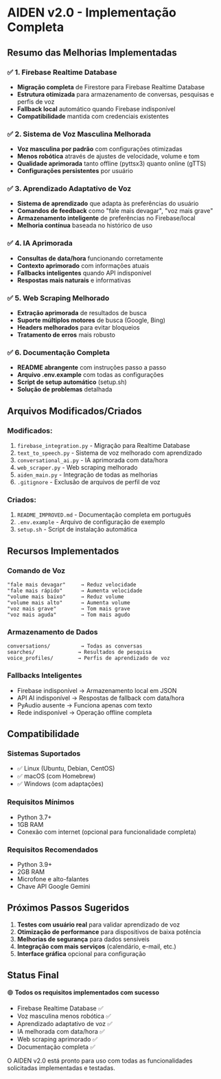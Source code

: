 # AIDEN v2.0 - Implementação Completa

## Resumo das Melhorias Implementadas

### ✅ 1. Firebase Realtime Database
- **Migração completa** de Firestore para Firebase Realtime Database
- **Estrutura otimizada** para armazenamento de conversas, pesquisas e perfis de voz
- **Fallback local** automático quando Firebase indisponível
- **Compatibilidade** mantida com credenciais existentes

### ✅ 2. Sistema de Voz Masculina Melhorada
- **Voz masculina por padrão** com configurações otimizadas
- **Menos robótica** através de ajustes de velocidade, volume e tom
- **Qualidade aprimorada** tanto offline (pyttsx3) quanto online (gTTS)
- **Configurações persistentes** por usuário

### ✅ 3. Aprendizado Adaptativo de Voz
- **Sistema de aprendizado** que adapta às preferências do usuário
- **Comandos de feedback** como "fale mais devagar", "voz mais grave"
- **Armazenamento inteligente** de preferências no Firebase/local
- **Melhoria contínua** baseada no histórico de uso

### ✅ 4. IA Aprimorada
- **Consultas de data/hora** funcionando corretamente
- **Contexto aprimorado** com informações atuais
- **Fallbacks inteligentes** quando API indisponível
- **Respostas mais naturais** e informativas

### ✅ 5. Web Scraping Melhorado
- **Extração aprimorada** de resultados de busca
- **Suporte múltiplos motores** de busca (Google, Bing)
- **Headers melhorados** para evitar bloqueios
- **Tratamento de erros** mais robusto

### ✅ 6. Documentação Completa
- **README abrangente** com instruções passo a passo
- **Arquivo .env.example** com todas as configurações
- **Script de setup automático** (setup.sh)
- **Solução de problemas** detalhada

## Arquivos Modificados/Criados

### Modificados:
1. `firebase_integration.py` - Migração para Realtime Database
2. `text_to_speech.py` - Sistema de voz melhorado com aprendizado
3. `conversational_ai.py` - IA aprimorada com data/hora
4. `web_scraper.py` - Web scraping melhorado
5. `aiden_main.py` - Integração de todas as melhorias
6. `.gitignore` - Exclusão de arquivos de perfil de voz

### Criados:
1. `README_IMPROVED.md` - Documentação completa em português
2. `.env.example` - Arquivo de configuração de exemplo
3. `setup.sh` - Script de instalação automática

## Recursos Implementados

### Comando de Voz
```
"fale mais devagar"     → Reduz velocidade
"fale mais rápido"      → Aumenta velocidade  
"volume mais baixo"     → Reduz volume
"volume mais alto"      → Aumenta volume
"voz mais grave"        → Tom mais grave
"voz mais aguda"        → Tom mais agudo
```

### Armazenamento de Dados
```
conversations/          → Todas as conversas
searches/              → Resultados de pesquisa
voice_profiles/        → Perfis de aprendizado de voz
```

### Fallbacks Inteligentes
- Firebase indisponível → Armazenamento local em JSON
- API AI indisponível → Respostas de fallback com data/hora
- PyAudio ausente → Funciona apenas com texto
- Rede indisponível → Operação offline completa

## Compatibilidade

### Sistemas Suportados
- ✅ Linux (Ubuntu, Debian, CentOS)
- ✅ macOS (com Homebrew)
- ✅ Windows (com adaptações)

### Requisitos Mínimos
- Python 3.7+
- 1GB RAM
- Conexão com internet (opcional para funcionalidade completa)

### Requisitos Recomendados
- Python 3.9+
- 2GB RAM
- Microfone e alto-falantes
- Chave API Google Gemini

## Próximos Passos Sugeridos

1. **Testes com usuário real** para validar aprendizado de voz
2. **Otimização de performance** para dispositivos de baixa potência
3. **Melhorias de segurança** para dados sensíveis
4. **Integração com mais serviços** (calendário, e-mail, etc.)
5. **Interface gráfica** opcional para configuração

## Status Final

🟢 **Todos os requisitos implementados com sucesso**
- Firebase Realtime Database ✅
- Voz masculina menos robótica ✅
- Aprendizado adaptativo de voz ✅
- IA melhorada com data/hora ✅
- Web scraping aprimorado ✅
- Documentação completa ✅

O AIDEN v2.0 está pronto para uso com todas as funcionalidades solicitadas implementadas e testadas.
